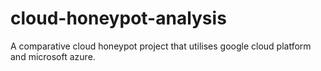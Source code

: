 # cloud-honeypot-analysis
A comparative cloud honeypot project that utilises google cloud platform and microsoft azure. 
